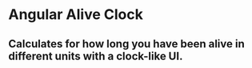 # Angular Alive Clock

## Calculates for how long you have been alive in different units with a clock-like UI.

